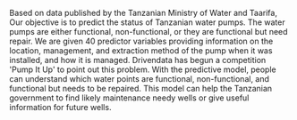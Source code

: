 Based on data published by the Tanzanian Ministry of Water and Taarifa, Our objective is to predict the status of Tanzanian water pumps. The water pumps are either functional, non-functional, or they are functional but need repair. We are given 40 predictor variables providing information on the location, management, and extraction method of the pump when it was installed, and how it is managed.
Drivendata has begun a competition 'Pump It Up' to point out this problem. With the predictive model, people can understand which water points are functional, non-functional, and functional but needs to be repaired. This model can help the Tanzanian government to find likely maintenance needy wells or give useful information for future wells.
